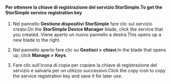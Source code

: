 #### <a name="to-get-the-storsimple-service-registration-key"></a><span data-ttu-id="d2540-101">Per ottenere la chiave di registrazione del servizio StorSimple.</span><span class="sxs-lookup"><span data-stu-id="d2540-101">To get the StorSimple service registration key</span></span>

1.  <span data-ttu-id="d2540-102">Nel pannello **Gestione dispositivi StorSimple** fare clic sul servizio creato.</span><span class="sxs-lookup"><span data-stu-id="d2540-102">On the **StorSimple Device Manager** blade, click the service that you created.</span></span> <span data-ttu-id="d2540-103">Viene aperto un nuovo pannello a destra.</span><span class="sxs-lookup"><span data-stu-id="d2540-103">This opens up a new blade to the right.</span></span>

2.  <span data-ttu-id="d2540-104">Nel pannello aperto fare clic su **Gestisci &gt;** **chiavi**.</span><span class="sxs-lookup"><span data-stu-id="d2540-104">In the blade that opens up, click **Manage &gt;** **Keys**.</span></span>

3.  <span data-ttu-id="d2540-105">Fare clic sull'icona di copia per copiare la chiave di registrazione del servizio e salvarla per un utilizzo successivo.</span><span class="sxs-lookup"><span data-stu-id="d2540-105">Click the copy icon to copy the service registration key and save it for later use.</span></span>